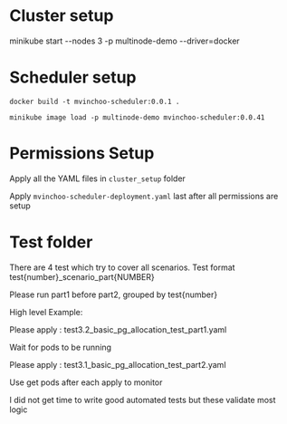 # Cluster setup

minikube start --nodes 3 -p multinode-demo --driver=docker



# Scheduler setup

`docker build -t mvinchoo-scheduler:0.0.1 .`

`minikube image load -p multinode-demo mvinchoo-scheduler:0.0.41`

# Permissions Setup
Apply all the YAML files in `cluster_setup` folder

Apply `mvinchoo-scheduler-deployment.yaml` last after all permissions are setup

# Test folder

There are 4 test which try to cover all scenarios.
Test format test{number}_scenario_part{NUMBER}

Please run part1 before part2, grouped by test{number}

High level Example:


Please apply : test3.2_basic_pg_allocation_test_part1.yaml

Wait for pods to be running

Please apply : test3.1_basic_pg_allocation_test_part2.yaml

Use get pods after each apply to monitor

I did not get time to write good automated tests but these validate most logic 
